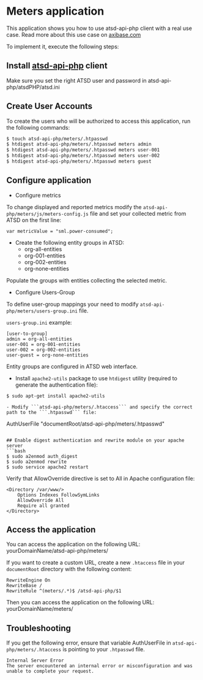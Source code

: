 # Meters application

This application shows you how to use atsd-api-php client with a real use case.
Read more about this use case on [axibase.com]

To implement it, execute the following steps:

## Install [atsd-api-php] client

Make sure you set the right ATSD user and password in atsd-api-php/atsdPHP/atsd.ini

## Create User Accounts

To create the users who will be authorized to access this application, run the following commands:

```bash
$ touch atsd-api-php/meters/.htpasswd
$ htdigest atsd-api-php/meters/.htpasswd meters admin
$ htdigest atsd-api-php/meters/.htpasswd meters user-001
$ htdigest atsd-api-php/meters/.htpasswd meters user-002
$ htdigest atsd-api-php/meters/.htpasswd meters guest
```

## Configure application

- Configure metrics

To change displayed and reported metrics modify the ```atsd-api-php/meters/js/meters-config.js``` file and set your collected metric from ATSD on the first line:
```
var metricValue = "sml.power-consumed";
```

- Create the following entity groups in ATSD:
    - org-all-entities
    - org-001-entities
    - org-002-entities
    - org-none-entities

Populate the groups with entities collecting the selected metric.

- Configure Users-Group

To define user-group mappings your need to modify ```atsd-api-php/meters/users-group.ini``` file. 

```users-group.ini``` example:
```shell
[user-to-group]
admin = org-all-entities
user-001 = org-001-entities
user-002 = org-002-entities
user-guest = org-none-entities
```
Entity groups are configured in ATSD web interface.

- Install ```apache2-utils``` package to use ```htdigest``` utility (required to generate the authentication file):
```bash
$ sudo apt-get install apache2-utils
```


```
- Modify ```atsd-api-php/meters/.htaccess``` and specify the correct path to the ```.htpasswd``` file:
```
AuthUserFile "documentRoot/atsd-api-php/meters/.htpasswd"
```

## Enable digest authentication and rewrite module on your apache server
```bash
$ sudo a2enmod auth_digest
$ sudo a2enmod rewrite
$ sudo service apache2 restart
```

Verify that AllowOverride directive is set to All in Apache configuration file:
```
<Directory /var/www/>
    Options Indexes FollowSymLinks
    AllowOverride All
    Require all granted
</Directory>
```


## Access the application
You can access the application on the following URL:
yourDomainName/atsd-api-php/meters/

If you want to create a custom URL, create a new ```.htaccess``` file in your ```documentRoot``` directory with the following content:
```
RewriteEngine On
RewriteBase /
RewriteRule ^(meters/.*)$ /atsd-api-php/$1 
```

Then you can access the application on the following URL:
yourDomainName/meters/

## Troubleshooting

If you get the following error, ensure that variable AuthUserFile in ```atsd-api-php/meters/.htaccess``` is pointing to your ```.htpasswd``` file.
```
Internal Server Error
The server encountered an internal error or misconfiguration and was unable to complete your request.
```

[atsd-api-php]:https://github.com/axibase/atsd-api-php#installing-the-atsd-client
[axibase.com]:http://axibase.com/products/axibase-time-series-database/visualization/embedded-widgets/external-application/
